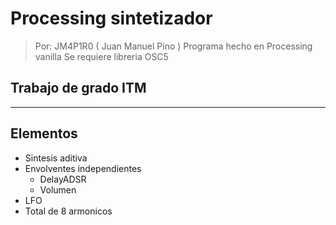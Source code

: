 # Processing sintetizador

> Por: JM4P1R0 ( Juan Manuel Pino )
> Programa hecho en Processing vanilla
> Se requiere libreria OSC5

## Trabajo de grado ITM

---

## Elementos 

- Sintesis aditiva
- Envolventes independientes
    - DelayADSR
    - Volumen
- LFO
- Total de 8 armonicos